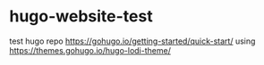 # hugo-website-test
test hugo repo https://gohugo.io/getting-started/quick-start/ 
using https://themes.gohugo.io/hugo-lodi-theme/
